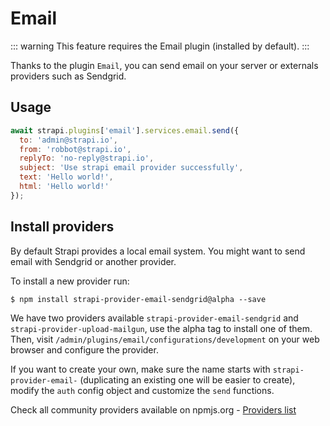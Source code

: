 # Email

::: warning
This feature requires the Email plugin (installed by default).
:::

Thanks to the plugin `Email`, you can send email on your server or externals providers such as Sendgrid.

## Usage

```js
await strapi.plugins['email'].services.email.send({
  to: 'admin@strapi.io',
  from: 'robbot@strapi.io',
  replyTo: 'no-reply@strapi.io',
  subject: 'Use strapi email provider successfully',
  text: 'Hello world!',
  html: 'Hello world!'
});
```

## Install providers

By default Strapi provides a local email system. You might want to send email with Sendgrid or another provider.

To install a new provider run:

```
$ npm install strapi-provider-email-sendgrid@alpha --save
```

We have two providers available `strapi-provider-email-sendgrid` and `strapi-provider-upload-mailgun`, use the alpha tag to install one of them. Then, visit `/admin/plugins/email/configurations/development` on your web browser and configure the provider.

If you want to create your own, make sure the name starts with `strapi-provider-email-` (duplicating an existing one will be easier to create), modify the `auth` config object and customize the `send` functions.

Check all community providers available on npmjs.org - [Providers list](https://www.npmjs.com/search?q=strapi-provider-email-)
